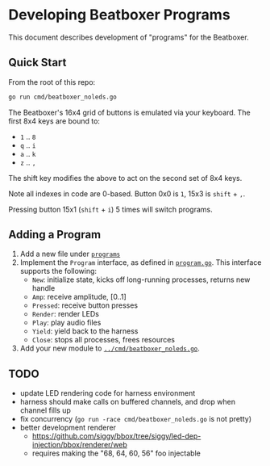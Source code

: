 # Developing Beatboxer Programs

This document describes development of "programs" for the Beatboxer.

## Quick Start

From the root of this repo:

```bash
go run cmd/beatboxer_noleds.go
```

The Beatboxer's 16x4 grid of buttons is emulated via your keyboard. The first
8x4 keys are bound to:
- `1` .. `8`
- `q` .. `i`
- `a` .. `k`
- `z` .. `,`

The shift key modifies the above to act on the second set of 8x4 keys.

Note all indexes in code are 0-based. Button 0x0 is `1`, 15x3 is `shift` + `,`.

Pressing button 15x1 (`shift` + `i`) 5 times will switch programs.

## Adding a Program

1. Add a new file under [`programs`](programs/)
1. Implement the `Program` interface, as defined in [`program.go`](program.go).
    This interface supports the following:
    - `New`: initialize state, kicks off long-running processes, returns new handle
    - `Amp`: receive amplitude, [0..1]
    - `Pressed`: receive button presses
    - `Render`: render LEDs
    - `Play`: play audio files
    - `Yield`: yield back to the harness
    - `Close`: stops all processes, frees resources
1. Add your new module to [`../cmd/beatboxer_noleds.go`](../cmd/beatboxer_noleds.go).

## TODO

- update LED rendering code for harness environment
- harness should make calls on buffered channels, and drop when channel fills up
- fix concurrency (`go run -race cmd/beatboxer_noleds.go` is not pretty)
- better development renderer
  - https://github.com/siggy/bbox/tree/siggy/led-dep-injection/bbox/renderer/web
  - requires making the "68, 64, 60, 56" foo injectable
